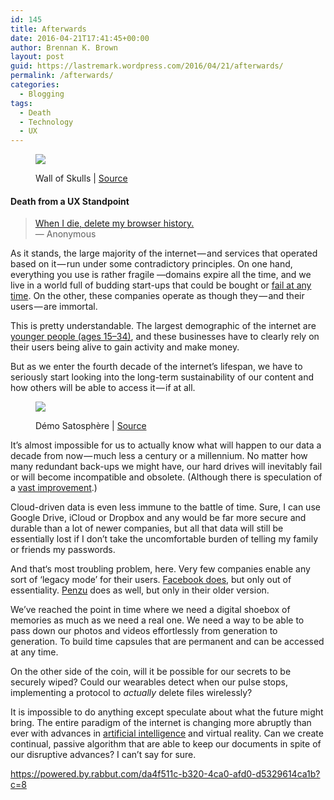 ```yaml
---
id: 145
title: Afterwards
date: 2016-04-21T17:41:45+00:00
author: Brennan K. Brown
layout: post
guid: https://lastremark.wordpress.com/2016/04/21/afterwards/
permalink: /afterwards/
categories:
  - Blogging
tags:
  - Death
  - Technology
  - UX
---
```


<figure class="wp-caption"> 

<img data-width="1456" data-height="1024" src="https://cdn-images-1.medium.com/max/2560/1*ovS5DaMRUWt1-4Aj7xX_OQ.jpeg" /> <figcaption class="wp-caption-text">Wall of Skulls | <a href="https://www.flickr.com/photos/waltstoneburner/5070491576/in/gallery-oboudi2001-72157626173750863/" target="_blank" rel="noopener noreferrer">Source</a></figcaption></figure> 

#### Death from a UX Standpoint

> <a href="http://www.incrediblethings.com/style-and-gear/delete-my-browser-history-medicalert-bracelet/" target="_blank" rel="noopener noreferrer">When I die, delete my browser history.</a>  
> — Anonymous

<span>As</span> it stands, the large majority of the internet — and services that operated based on it — run under some contradictory principles. On one hand, everything you use is rather fragile —domains expire all the time, and we live in a world full of budding start-ups that could be bought or <a href="https://www.cbinsights.com/blog/startup-failure-post-mortem/" target="_blank" rel="noopener noreferrer">fail at any time</a>. On the other, these companies operate as though they — and their users — are immortal.

This is pretty understandable. The largest demographic of the internet are <a href="http://www.statista.com/statistics/272365/age-distribution-of-internet-users-worldwide/" target="_blank" rel="noopener noreferrer">younger people (ages 15–34)</a>, and these businesses have to clearly rely on their users being alive to gain activity and make money.

But as we enter the fourth decade of the internet’s lifespan, we have to seriously start looking into the long-term sustainability of our content and how others will be able to access it — if at all.
<figure class="wp-caption"> 

<img data-width="1280" data-height="720" src="https://cdn-images-1.medium.com/max/600/1*EE-NzT5kY91QVr6_vHNT3g.jpeg" /> <figcaption class="wp-caption-text">Démo Satosphère | <a href="https://vimeo.com/88389992" target="_blank" rel="noopener noreferrer">Source</a></figcaption></figure> 

It’s almost impossible for us to actually know what will happen to our data a decade from now — much less a century or a millennium. No matter how many redundant back-ups we might have, our hard drives will inevitably fail or will become incompatible and obsolete. (Although there is speculation of a <a href="http://www.popularmechanics.com/technology/a19459/is-a-quartz-hard-drive-the-first-immortal-storage-medium/" target="_blank" rel="noopener noreferrer">vast improvement</a>.)

Cloud-driven data is even less immune to the battle of time. Sure, I can use Google Drive, iCloud or Dropbox and any would be far more secure and durable than a lot of newer companies, but all that data will still be essentially lost if I don’t take the uncomfortable burden of telling my family or friends my passwords.

And that‘s most troubling problem, here. Very few companies enable any sort of ‘legacy mode’ for their users. <a href="http://time.com/3706807/facebook-death-legacy/" target="_blank" rel="noopener noreferrer">Facebook does</a>, but only out of essentiality. <a href="http://help.penzu.com/legacy/how-does-penzu-legacy-work/" target="_blank" rel="noopener noreferrer">Penzu</a> does as well, but only in their older version.

We’ve reached the point in time where we need a digital shoebox of memories as much as we need a real one. We need a way to be able to pass down our photos and videos effortlessly from generation to generation. To build time capsules that are permanent and can be accessed at any time.

On the other side of the coin, will it be possible for our secrets to be securely wiped? Could our wearables detect when our pulse stops, implementing a protocol to _actually_ delete files wirelessly?

It is impossible to do anything except speculate about what the future might bring. The entire paradigm of the internet is changing more abruptly than ever with advances in <a href="http://www.abc.net.au/news/2016-04-13/facebook-bringing-chat-bots-to-messenger/7322446" target="_blank" rel="noopener noreferrer">artificial intelligence</a> and virtual reality. Can we create continual, passive algorithm that are able to keep our documents in spite of our disruptive advances? I can’t say for sure.

<https://powered.by.rabbut.com/da4f511c-b320-4ca0-afd0-d5329614ca1b?c=8>